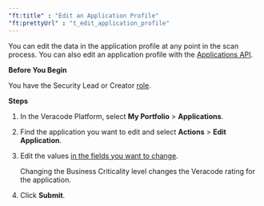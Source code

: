 ```yaml
---
"ft:title" : "Edit an Application Profile"
"ft:prettyUrl" : "t_edit_application_profile"
---
```

You can edit the data in the application profile at any point in the scan process. You can also edit an application profile with the [Applications API](https://docs.veracode.com/r/r_applications_update).

<p font-size="13pt"><b>Before You Begin</b></p>

You have the Security Lead or Creator [role](https://docs.veracode.com/r/c_role_permissions).

<p font-size="13pt"><b>Steps</b></p>

1.  In the Veracode Platform, select **My Portfolio** \> **Applications**.

2.  Find the application you want to edit and select **Actions** \> **Edit Application**.

3.  Edit the values [in the fields you want to change](https://docs.veracode.com/r/t_add_application.html).

    Changing the Business Criticality level changes the Veracode rating for the application.

4.  Click **Submit**.
